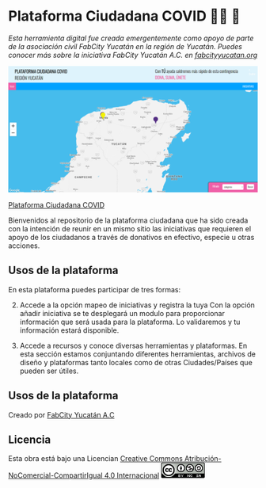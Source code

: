 # Plataforma Ciudadana COVID 👨‍💻 📍
*Esta herramienta digital fue creada emergentemente como apoyo de parte de la asociación civil FabCity Yucatán en la región de Yucatán. Puedes conocer más sobre la iniciativa FabCity Yucatán A.C. en [fabcityyucatan.org](http://fabcityyucatan.org/)*

![Image of mapa](https://github.com/fabcityyucatan/plataformaciudadanacovid/blob/master/img/fondo.png)




[Plataforma Ciudadana COVID](https://www.plataformaciudadanacovid.com/)

Bienvenidos al repositorio de la plataforma ciudadana que ha sido creada con la intención de reunir en un mismo sitio las iniciativas que requieren el apoyo de los ciudadanos a través de donativos en efectivo, especie u otras acciones. 


## Usos de la plataforma 
En esta plataforma puedes participar de tres formas:

2. Accede a la opción mapeo de iniciativas y registra la tuya
Con la opción añadir iniciativa se te desplegará un modulo para proporcionar información que será usada para la plataforma. Lo validaremos y tu información estará disponible.

3. Accede a recursos y conoce diversas herramientas y plataformas.
En esta sección estamos conjuntando diferentes herramientas, archivos de diseño y plataformas tanto locales como de otras Ciudades/Países que pueden ser útiles.


## Usos de la plataforma 
Creado por 
[FabCity Yucatán A.C](http://fabcityyucatan.org/)


## Licencia 
Esta obra está bajo una Licencian [Creative Commons Atribución-NoComercial-CompartirIgual 4.0 Internacional](https://creativecommons.org/licenses/by-nc-sa/4.0/)
![Image of license](https://github.com/fabcityyucatan/plataformaciudadanacovid/blob/master/img/88x31.png)

